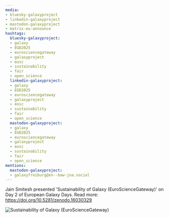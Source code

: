 ```yaml
---
media:
- bluesky-galaxyproject
- linkedin-galaxyproject
- mastodon-galaxyproject
- matrix-eu-announce
hashtags:
  bluesky-galaxyproject:
  - galaxy
  - EGD2025
  - eurosciencegateway
  - galaxyproject
  - eosc
  - sustainability
  - fair
  - open_science
  linkedin-galaxyproject:
  - galaxy
  - EGD2025
  - eurosciencegateway
  - galaxyproject
  - eosc
  - sustainability
  - fair
  - open_science
  mastodon-galaxyproject:
  - galaxy
  - EGD2025
  - eurosciencegateway
  - galaxyproject
  - eosc
  - sustainability
  - fair
  - open_science
mentions:
  mastodon-galaxyproject:
  - galaxyfreiburg@xn--baw-joa.social
---
```


Jain Smitesh presented 'Sustainability of Galaxy (EuroScienceGateway)' on Day 2 of European Galaxy Days.
Read more: https://doi.org/10.5281/zenodo.16030329

![Sustainability of Galaxy (EuroScienceGateway)](https://github.com/user-attachments/assets/0fb137ef-8d31-4905-9890-1b613d3bac45)
